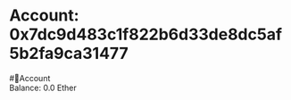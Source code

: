 
Account: 0x7dc9d483c1f822b6d33de8dc5af5b2fa9ca31477
===================================================
  
#📜Account  
Balance: 0.0 Ether